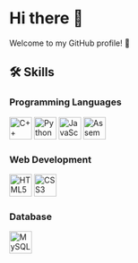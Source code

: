 # Hi there 👋

Welcome to my GitHub profile! 🌟

## 🛠️ Skills

### Programming Languages
<img src="https://cdn.jsdelivr.net/gh/devicons/devicon/icons/cplusplus/cplusplus-original.svg" width="40" height="40" alt="C++"/> <img src="https://cdn.jsdelivr.net/gh/devicons/devicon/icons/python/python-original.svg" width="40" height="40" alt="Python"/> <img src="https://cdn.jsdelivr.net/gh/devicons/devicon/icons/javascript/javascript-original.svg" width="40" height="40" alt="JavaScript"/> <img src="https://cdn.jsdelivr.net/gh/devicons/devicon/icons/c/c-original.svg" width="40" height="40" title="Assembly (using C icon)"/>

### Web Development
<img src="https://cdn.jsdelivr.net/gh/devicons/devicon/icons/html5/html5-original.svg" width="40" height="40" alt="HTML5"/> <img src="https://cdn.jsdelivr.net/gh/devicons/devicon/icons/css3/css3-original.svg" width="40" height="40" alt="CSS3"/>

### Database
<img src="https://cdn.jsdelivr.net/gh/devicons/devicon/icons/mysql/mysql-original.svg" width="40" height="40" alt="MySQL"/>
